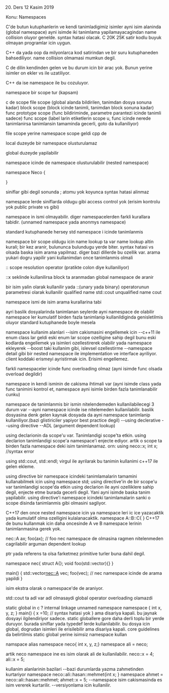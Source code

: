 20. Ders 12 Kasim 2019

Konu: Namespaces

C'de butun kutuphanlerin ve kendi tanimladigimiz isimler ayni isim alaninda (global namespace)
ayni isimde iki tanimlama yapilamayacagindan name collision oluyor genelde. syntax hatasi olacak.
C 20K 25K satir kodlu buyuk olmayan programlar icin uygun.

C++ da yada oop da milyonlarca kod satirindan ve bir suru kutuphaneden bahsediliyor. name collision olmamasi mumkun degil.

C de dilin kendinden gelen ve bu durum icin bir arac yok. Bunun yerine isimler on ekler vs ile uzatiliyor.

C++ da ise namespace ile bu cozuluyor.

namespace bir scope tur (kapsam)

c de scope
file scope (global alanda bildirilen, tanimdan dosya sonuna kadar)
block scope (block icinde tanimli, tanimdan block sonuna kadar)
func prototype scope (func bildiriminde, parametre parantezi icinde tanimli sadece)
func scope (label larin etiketlerin scope u, func icinde nerede tanimlanirsa tanimlansin tamaminda gecerli, goto da kullaniliyor)

file scope yerine namespace scope geldi cpp de

local duzeyde bir namespace olusturulamaz

global duzeyde yapilabilir

namespace icinde de namespace olusturulabilir (nested namespace)

namespace Neco
{

}

siniflar gibi degil sonunda ; atomu yok
koyunca syntax hatasi alinmaz

namespace lerde siniflarda oldugu gibi access control yok (erisim kontrolu yok public private vs gibi)

namespace in ismi olmayabilir. diger namespacelerden farkli kurallara tabidir. (unnamed namespace yada anonmys namespace)

standard kutuphanede hersey std namespace i icinde tanimlanmis

namespace bir scope oldugu icin name lookup ta var
name lookup altin kurali; bir kez aranir, bulununca bulundugu yerde biter. syntax hatasi vs olsada baska isim arama yapilmaz. diger bazi dillerde bu ozellik var.
arama yukari dogru yapilir yani kullanimdan once tanimlanmis olmali

:: scope resolution operator (pratikte colon diye kullaniliyor)

::x seklinde kullanilirsa block ta aranmadan global namespace de aranir

bir isim yalin olarak kullanilir yada ::(unary yada binary) operatorunun parametresi olarak kullanilir
qualified name std::cout
unqualified name cout

namespace ismi de isim arama kurallarina tabi 

ayri baslik dosyalarinda tanimlanan seylerde ayni namespace de olabilir
namespace ler kumulatif
birden fazla tanimlanip kullanildiginda genisletilmis oluyor
standard kutuphanede boyle mesela

namespace kullanim alanlari
--isim cakismasini engellemek icin
--c++11 ile enum class lar geldi eski enum lar scope ozelligine sahip degil
bunu eski kodlarda engellemek ya isimleri ozellestirerek olabilir yada namespace ekleyerek
--boost taki kullanim gibi, islevsel ozellestirme
--namespace detail gibi bir nested namespace ile implementation ve interface ayriliyor. client koddaki erismeyi ayristirmak icin. Erisimi engellemez.

farkli namespaceler icinde func overloading olmaz (ayni isimde func olsada overload degildir)

namespace in kendi isminin de cakisma ihtimali var (ayni isimde class yada func tanimini kontrol et, namespace ayni isimle birden fazla tanimlanabilir cunku)

namespace de tanimlanmis bir ismin nitelendemeden kullanilabilecegi 3 durum var
--ayni namespace icinde ise nitelemeden kullanilabilir. baslik dosyasina denk gelen kaynak dosyada da ayni namespace tanimlanip kullaniliyor.(bazi glistiriciler yapiyor best practice degil)
--using declerative
--using directive
--ADL (argument dependent lookup)

using declarionin da scope'u var. Tanimlandigi scope'ta etkin.
using declarion tanimlandigi scope'a namespace'i enjecte ediyor.
artik o scope ta birden fazla namespace deki isim tanimlanamaz. orn: using neco::x; int x; //syntax error

using std::cout, std::endl;
virgul ile ayrilarak bu tanimin kullanimi c++17 ile gelen ekleme.

using directive
bir namespace icindeki tanimlamalarin tamamini kullanabilmek icin
using namespace std;
using directive'in de bir scope'u var
tanimlandigi scope'da etkin
using declarion ile ayni ozelliklere sahip degil, enjecte etme burada gecerli degil. Yani ayni isimde baska tanim yapilabilir.
using directive'i namespace icindeki tanimlamalarin sanki o scope disinda tanimlanmis gibi olmasini sagliyor.

C++17 den once nested namespace icin ya namespace leri ic ice yazacaktik yada kumulatif olma ozelligini kulalanacaktik.
namespace A::B::C{ }
C++17 de bunu kullanmak icin daha oncesinde A ve B namespace lerinin tanimlanmasina gerek yok.


nec::A ax;
foo(ax); // foo nec namespace de olmasina ragmen nitelenmeden cagrilabilir arguman dependent lookup

ptr yada referens ta olsa farketmez
primitive turler buna dahil degil.

namespace nec{
	struct A{};
	void foo(std::vector<A>){}
}

main()
{
	std::vector<nec::A> vec;
	foo(vec); // nec namespace icinde de arama yapildi
}

isim ekstra olarak o namespace'de de araniyor.

std::cout ta adl var
adl olmasaydi global operator overloading olamazdi

static global in c ?  internal linkage
unnamed namespace
namespace {
	int x, y, z;
}
main()
{
	x =10; // syntax hatasi yok
}
ama disariya kapali. bu jaynak dosyayi ilgilendiriyor sadece.
static globallere gore daha derli toplu bir yerde duruyor.
burada siniflar yada typedef lerde kullanilabilir.
bu dosya icin global, dogrudan isimleri ile erisilebilir ama disariya kapali.
core guidelines da belirtilmis static global yerine isimsiz namespace kullan

namspace alias
namespace neco{ int x, y, z;}
namespace ali = neco;

artik neco namespace ine es isim olarak ali de kullanilabilir.
neco::x = 4;
ali::x = 5;

kullanim alanlarinin bazilari
--bazi durumlarda yazma zahmetinden kurtariyor
namespace neco::ali::hasan::mehmet{int x; }
namespace ahmet = neco::ali::hasan::mehmet;
ahmet::x = 5;
--namespace isim cakismasinda es isim vererek kurtarilir.
--versiyonlama icin kullanilir.


